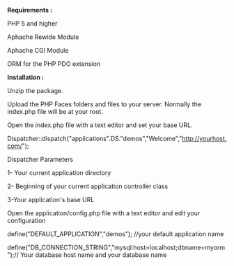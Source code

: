 <b>Requirements :</b>

PHP 5 and higher

Aphache Rewide Module

Aphache CGI Module

ORM for the PHP PDO extension

<b>Installation :</b>

Unzip the package.

Upload the PHP Faces folders and files to your server. Normally the index.php file will be at your root.

Open the index.php file with a text editor and set your base URL.

Dispatcher::dispatch("applications".DS."demos","Welcome","http://yourhost.com/");

Dispatcher Parameters

1- Your current application directory

2- Beginning of your current application controller class

3-Your application's base URL


Open the application/config.php file with a text editor and edit your configuration

define("DEFAULT\_APPLICATION","demos"); //your default application name

define("DB\_CONNECTION\_STRING","mysql:host=localhost;dbname=myorm");// Your database host name and your database name
